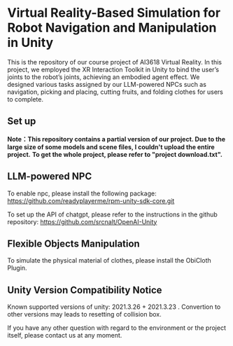 # Virtual Reality-Based Simulation for Robot Navigation and Manipulation in Unity

This is the repository of our course project of AI3618 Virtual Reality.
In this project, we employed the XR Interaction Toolkit in Unity to bind the user’s joints to the robot’s joints, achieving an embodied agent effect.
We designed various tasks assigned by our LLM-powered NPCs such as navigation, picking and placing, cutting fruits, and folding clothes for users to complete.

## Set up
**Note：This repository contains a partial version of our project. Due to the large size of some models and scene files, I couldn't upload the entire project.**
**To get the whole project, please refer to "project download.txt".**

## LLM-powered NPC
To enable npc, please install the following package:
https://github.com/readyplayerme/rpm-unity-sdk-core.git

To set up the API of chatgpt, please refer to the instructions in the github repository:
https://github.com/srcnalt/OpenAI-Unity

## Flexible Objects Manipulation
To simulate the physical material of clothes, please install the ObiCloth Plugin.

## Unity Version Compatibility Notice
Known supported versions of unity: 2021.3.26 + 2021.3.23 . Convertion to other versions may leads to resetting of collision box.

If  you have any other question with regard to the environment or the project itself, please contact us at any moment.

